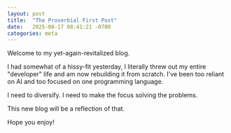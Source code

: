 ```yaml
---
layout: post
title:  "The Proverbial First Post"
date:   2025-08-17 08:41:21 -0700
categories: meta
---
```

Welcome to my yet-again-revitalized blog.

I had somewhat of a hissy-fit yesterday, I literally threw out my entire "developer" life and am now rebuilding it from scratch. I've been too reliant on AI and too focused on one programming language.

I need to diversify. I need to make the focus solving the problems.

This new blog will be a reflection of that.

Hope you enjoy!
